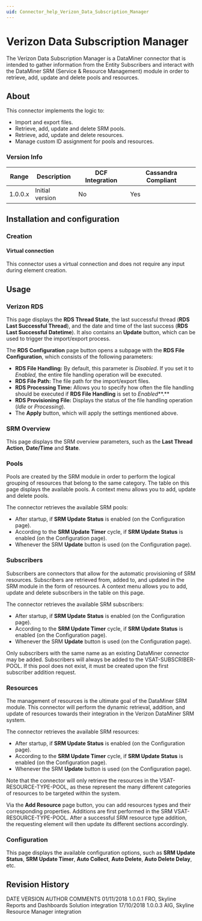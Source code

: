 ```yaml
---
uid: Connector_help_Verizon_Data_Subscription_Manager
---
```


# Verizon Data Subscription Manager

The Verizon Data Subscription Manager is a DataMiner connector that is intended to gather information from the Entity Subscribers and interact with the DataMiner SRM (Service & Resource Management) module in order to retrieve, add, update and delete pools and resources.

## About

This connector implements the logic to:

- Import and export files.
- Retrieve, add, update and delete SRM pools.
- Retrieve, add, update and delete resources.
- Manage custom ID assignment for pools and resources.

### Version Info

| **Range** | **Description** | **DCF Integration** | **Cassandra Compliant** |
|------------------|-----------------|---------------------|-------------------------|
| 1.0.0.x          | Initial version | No                  | Yes                     |

## Installation and configuration

### Creation

#### Virtual connection

This connector uses a virtual connection and does not require any input during element creation.

## Usage

### Verizon RDS

This page displays the **RDS Thread State**, the last successful thread (**RDS Last Successful Thread**), and the date and time of the last success (**RDS Last Successful** **Datetime**). It also contains an **Update** button, which can be used to trigger the import/export process.

The **RDS Configuration** page button opens a subpage with the **RDS File Configuration**, which consists of the following parameters:

- **RDS File Handling:** By default, this parameter is *Disabled*. If you set it to *Enabled,* the entire file handling operation will be executed.
- **RDS File Path:** The file path for the import/export files.
- **RDS Processing Time:** Allows you to specify how often the file handling should be executed if **RDS File Handling** is set to *Enabled***.**
- **RDS Provisioning File:** Displays the status of the file handling operation (*Idle* or *Processing*).
- The **Apply** button, which will apply the settings mentioned above.

### SRM Overview

This page displays the SRM overview parameters, such as the **Last Thread Action**, **Date/Time** and **State**.

### Pools

Pools are created by the SRM module in order to perform the logical grouping of resources that belong to the same category. The table on this page displays the available pools. A context menu allows you to add, update and delete pools.

The connector retrieves the available SRM pools:

- After startup, if **SRM Update Status** is enabled (on the Configuration page).
- According to the **SRM Update Timer** cycle, if **SRM Update Status** is enabled (on the Configuration page).
- Whenever the SRM **Update** button is used (on the Configuration page).

### Subscribers

Subscribers are connectors that allow for the automatic provisioning of SRM resources. Subscribers are retrieved from, added to, and updated in the SRM module in the form of resources. A context menu allows you to add, update and delete subscribers in the table on this page.

The connector retrieves the available SRM subscribers:

- After startup, if **SRM Update Status** is enabled (on the Configuration page).
- According to the **SRM Update Timer** cycle, if **SRM Update Status** is enabled (on the Configuration page).
- Whenever the SRM **Update** button is used (on the Configuration page).

Only subscribers with the same name as an existing DataMiner connector may be added. Subscribers will always be added to the VSAT-SUBSCRIBER-POOL. If this pool does not exist, it must be created upon the first subscriber addition request.

### Resources

The management of resources is the ultimate goal of the DataMiner SRM module. This connector will perform the dynamic retrieval, addition, and update of resources towards their integration in the Verizon DataMiner SRM system.

The connector retrieves the available SRM resources:

- After startup, if **SRM Update Status** is enabled (on the Configuration page).
- According to the **SRM Update Timer** cycle, if **SRM Update Status** is enabled (on the Configuration page).
- Whenever the SRM **Update** button is used (on the Configuration page).

Note that the connector will only retrieve the resources in the VSAT-RESOURCE-TYPE-POOL, as these represent the many different categories of resources to be targeted within the system.

Via the **Add Resource** page button, you can add resources types and their corresponding properties. Additions are first performed in the SRM VSAT-RESOURCE-TYPE-POOL. After a successful SRM resource type addition, the requesting element will then update its different sections accordingly.

### Configuration

This page displays the available configuration options, such as **SRM Update Status**, **SRM Update Timer**, **Auto Collect**, **Auto Delete**, **Auto Delete Delay**, etc.

## Revision History

DATE VERSION AUTHOR COMMENTS
01/11/2018 1.0.0.1 FRO, Skyline Reports and Dashboards Solution integration
17/10/2018 1.0.0.3 AIG, Skyline Resource Manager integration
